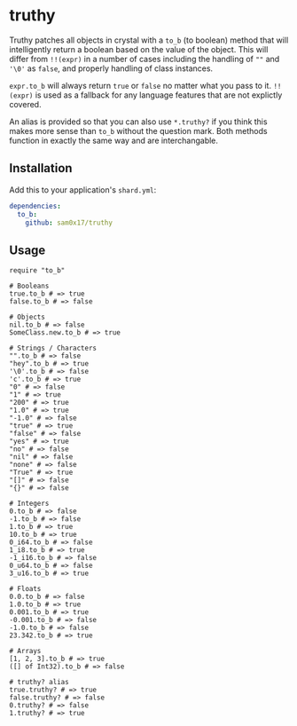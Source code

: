 # truthy

Truthy patches all objects in crystal with a `to_b` (to boolean) method that will intelligently return
a boolean based on the value of the object. This will differ from `!!(expr)` in a number of cases
including the handling of `""` and `'\0'` as `false`, and properly handling of class instances.

`expr.to_b` will always return `true` or `false` no matter what you pass to it. `!!(expr)` is used
as a fallback for any language features that are not explictly covered.

An alias is provided so that you can also use `*.truthy?` if you think this makes more sense than
`to_b` without the question mark. Both methods function in exactly the same way and are interchangable.

## Installation

Add this to your application's `shard.yml`:

```yaml
dependencies:
  to_b:
    github: sam0x17/truthy
```

## Usage

```crystal
require "to_b"

# Booleans
true.to_b # => true
false.to_b # => false

# Objects
nil.to_b # => false
SomeClass.new.to_b # => true

# Strings / Characters
"".to_b # => false
"hey".to_b # => true
'\0'.to_b # => false
'c'.to_b # => true
"0" # => false
"1" # => true
"200" # => true
"1.0" # => true
"-1.0" # => false
"true" # => true
"false" # => false
"yes" # => true
"no" # => false
"nil" # => false
"none" # => false
"True" # => true
"[]" # => false
"{}" # => false

# Integers
0.to_b # => false
-1.to_b # => false
1.to_b # => true
10.to_b # => true
0_i64.to_b # => false
1_i8.to_b # => true
-1_i16.to_b # => false
0_u64.to_b # => false
3_u16.to_b # => true

# Floats
0.0.to_b # => false
1.0.to_b # => true
0.001.to_b # => true
-0.001.to_b # => false
-1.0.to_b # => false
23.342.to_b # => true

# Arrays
[1, 2, 3].to_b # => true
([] of Int32).to_b # => false

# truthy? alias
true.truthy? # => true
false.truthy? # => false
0.truthy? # => false
1.truthy? # => true
```
